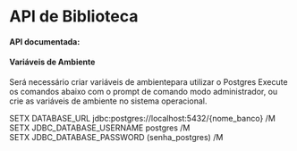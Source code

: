 # API de Biblioteca

#### API documentada:

#### Variáveis de Ambiente

Será necessário criar variáveis de ambientepara utilizar o Postgres
Execute os comandos abaixo com o prompt de comando modo administrador, ou crie as variáveis de ambiente no sistema operacional.

SETX DATABASE_URL jdbc:postgres://localhost:5432/{nome_banco} /M <br>
SETX JDBC_DATABASE_USERNAME postgres /M <br>
SETX JDBC_DATABASE_PASSWORD (senha_postgres) /M <br>


